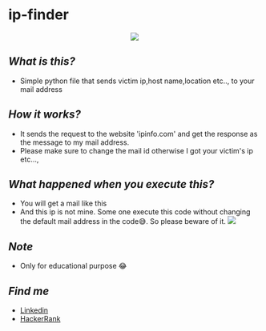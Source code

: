 # ip-finder

<p align="center">
  <img src="https://img.shields.io/badge/license-MIT-blue.svg">
</p>

## ***What is this?***
* Simple python file that sends victim ip,host name,location etc.., 
to your mail address

## ***How it works?***
* It sends the request to the website 'ipinfo.com' and get the 
response as the message to my mail address.
* Please make sure to change the mail id otherwise I got your
victim's ip etc...,

## ***What happened when you execute this?***
* You will get a mail like this
* And this ip is not mine. Some one execute this code without
changing the default mail address in the code😅. So please beware of it.
![](https://github.com/gowtham758550/ip-finder/blob/master/Demo/Screenshot_20200620-221209~2.png)

## ***Note***
* Only for educational purpose 😂

## ***Find me***
* [Linkedin](https://www.linkedin.com/in/gowtham-s-516433182) 
* [HackerRank](https://www.hackerrank.com/gowtham758550)





